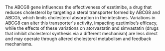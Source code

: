 The ABCG8 gene influences the effectiveness of ezetimibe, a drug that reduces cholesterol by targeting a sterol transporter formed by ABCG8 and ABCG5, which limits cholesterol absorption in the intestines. Variations in ABCG8 can alter this transporter's activity, impacting ezetimibe’s efficacy, while the effects of these variations on atorvastatin and simvastatin (drugs that inhibit cholesterol synthesis via a different mechanism) are less direct and may operate through altered cholesterol metabolism and feedback mechanisms.